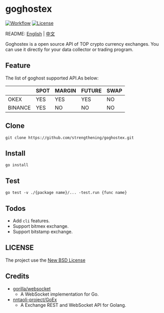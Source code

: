 # goghostex

[![Workflow](https://github.com/strengthening/goghostex/workflows/build/badge.svg)](https://github.com/strengthening/goghostex)
[![License](https://img.shields.io/badge/license-BSD-blue)](https://img.shields.io/badge/license-BSD-blue)

README: [English](https://github.com/strengthening/goghostex/blob/master/README.md) | [中文](https://github.com/strengthening/goghostex/blob/master/README-zh.md)

Goghostex is a open source API of TOP crypto currency exchanges. You can use it directly for your data collector or trading program.

## Feature

The list of goghost supported API.As below:


| |SPOT|MARGIN|FUTURE|SWAP|
|:---|:---|:---|:---|:---
|OKEX|YES|YES|YES|NO|
|BINANCE|YES|NO|NO|NO


## Clone

```
git clone https://github.com/strengthening/goghostex.git
```

## Install 

```
go install
```

## Test

```
go test -v ./{package name}/... -test.run {func name}
```

## Todos

- Add `cli` features.
- Support bitmex exchange.
- Support bitstamp exchange.


## LICENSE

The project use the [New BSD License](./LICENSE)

## Credits

- [gorilla/websocket](https://github.com/gorilla/websocket)
    - A WebSocket implementation for Go.
- [nntaoli-project/GoEx](https://github.com/nntaoli-project/GoEx.git)
    - A Exchange REST and WebSocket API for Golang.